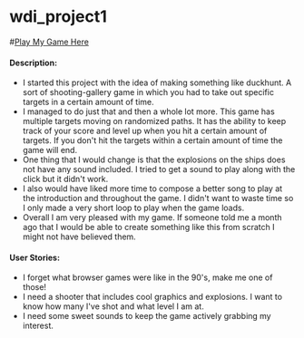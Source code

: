 # wdi_project1
#[Play My Game Here](http://retailer-dog-53053.bitballoon.com/)

#### Description:

* I started this project with the idea of making something like duckhunt. A sort of shooting-gallery game in which you had to take out specific targets in a certain amount of time.
* I managed to do just that and then a whole lot more.  This game has multiple targets moving on randomized paths.  It has the ability to keep track of your score and level up when you hit a certain amount of targets.
If you don't hit the targets within a certain amount of time the game will end.  
* One thing that I would change is that the explosions on the ships does not have any sound included.  I tried to get a sound to play along with the click but it didn't work.
* I also would have liked more time to compose a better song to play at the introduction and throughout the game.  I didn't want to waste time so I only made a very short loop to play when the game loads.  
* Overall I am very pleased with my game. If someone told me a month ago that I would be able to create something like this from scratch I might not have believed them. 

#### User Stories: 
* I forget what browser games were like in the 90's, make me one of those!
* I need a shooter that includes cool graphics and explosions. I want to know how many I've shot and what level I am at. 
* I need some sweet sounds to keep the game actively grabbing my interest. 
